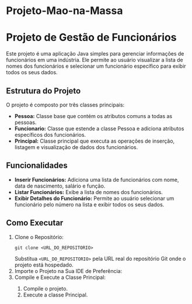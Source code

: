 # Projeto-Mao-na-Massa

<body>
    <h1>Projeto de Gestão de Funcionários</h1>
    <p>Este projeto é uma aplicação Java simples para gerenciar informações de funcionários em uma indústria. Ele permite ao usuário visualizar a lista de nomes dos funcionários e selecionar um funcionário específico para exibir todos os seus dados.</p>
    
  <h2>Estrutura do Projeto</h2>
      <p>O projeto é composto por três classes principais:</p>
        <ul>
            <li><strong>Pessoa:</strong> Classe base que contém os atributos comuns a todas as pessoas.</li>
            <li><strong>Funcionario:</strong> Classe que estende a classe Pessoa e adiciona atributos específicos dos funcionários.</li>
            <li><strong>Principal:</strong> Classe principal que executa as operações de inserção, listagem e visualização de dados dos funcionários.</li>
        </ul>
        
  <h2>Funcionalidades</h2>
        <ul>
            <li><strong>Inserir Funcionários:</strong> Adiciona uma lista de funcionários com nome, data de nascimento, salário e função.</li>
            <li><strong>Listar Funcionários:</strong> Exibe a lista de nomes dos funcionários.</li>
            <li><strong>Exibir Detalhes do Funcionário:</strong> Permite ao usuário selecionar um funcionário pelo número na lista e exibir todos os seus dados.</li>
        </ul>
        
  <h2>Como Executar</h2>
        <ol>
            <li>Clone o Repositório:
                <pre><code>git clone &lt;URL_DO_REPOSITORIO&gt;</code></pre>
                Substitua <code>&lt;URL_DO_REPOSITORIO&gt;</code> pela URL real do repositório Git onde o projeto está hospedado.
            </li>
            <li>Importe o Projeto na Sua IDE de Preferência:</li>
            <li>Compile e Execute a Classe Principal:</li>
            <ol>
                <li>Compile o projeto.</li>
                <li>Execute a classe Principal.</li>
            </ol>
       </ol>
</body>
